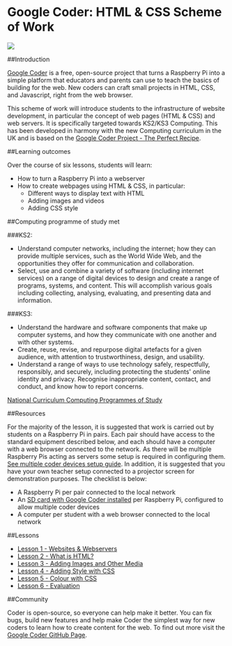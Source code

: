 # Google Coder: HTML & CSS Scheme of Work

[![](coder.png)](https://www.youtube.com/watch?v=wH24YwdayFg)


##Introduction

[Google Coder](http://googlecreativelab.github.io/coder/) is a free, open-source project that turns a Raspberry Pi into a simple platform that educators and parents can use to teach the basics of building for the web. New coders can craft small projects in HTML, CSS, and Javascript, right from the web browser.

This scheme of work will introduce students to the infrastructure of website development, in particular the concept of web pages (HTML & CSS) and web servers. It is specifically targeted towards KS2/KS3 Computing. This has been developed in harmony with the new Computing curriculum in the UK and is based on the [Google Coder Project - The Perfect Recipe](http://googlecreativelab.github.io/coder-projects/projects/perfect_recipe/).

##Learning outcomes

Over the course of six lessons, students will learn:

- How to turn a Raspberry Pi into a webserver
- How to create webpages using HTML & CSS, in particular:
	- Different ways to display text with HTML
	- Adding images and videos
	- Adding CSS style
	

##Computing programme of study met

###KS2:

- Understand computer networks, including the internet; how they can provide multiple services, such as the World Wide Web, and the opportunities they offer for communication and collaboration.
- Select, use and combine a variety of software (including internet services) on a range of digital devices to design and create a range of programs, systems, and content. This will accomplish various goals including collecting, analysing, evaluating, and presenting data and information.

###KS3:

- Understand the hardware and software components that make up computer systems, and how they communicate with one another and with other systems.
- Create, reuse, revise, and repurpose digital artefacts for a given audience, with attention to trustworthiness, design, and usability.
- Understand a range of ways to use technology safely, respectfully, responsibly, and securely, including protecting the students' online identity and privacy. Recognise inappropriate content, contact, and conduct, and know how to report concerns.

[National Curriculum Computing Programmes of Study](https://www.gov.uk/government/publications/national-curriculum-in-england-computing-programmes-of-study/national-curriculum-in-england-computing-programmes-of-study#key-stage-3)

##Resources

For the majority of the lesson, it is suggested that work is carried out by students on a Raspberry Pi in pairs. Each pair should have access to the standard equipment described below, and each should have a computer with a web browser connected to the network. As there will be multiple Raspberry Pis acting as servers some setup is required in configuring them. [See multiple coder devices setup guide](https://github.com/googlecreativelab/coder/wiki/Using-Multiple-Coder-Devices-(Lab-Setup)). In addition, it is suggested that you have your own teacher setup connected to a projector screen for demonstration purposes. The checklist is below:

- A Raspberry Pi per pair connected to the local network
- An [SD card with Google Coder installed](http://googlecreativelab.github.io/coder/) per Raspberry Pi, configured to allow multiple coder devices
- A computer per student with a web browser connected to the local network


##Lessons

- [Lesson 1 - Websites & Webservers](/Lesson-1/lesson-plan-1.md)
- [Lesson 2 - What is HTML?](/Lesson-2/lesson-plan-2.md)
- [Lesson 3 - Adding Images and Other Media](/Lesson-3/lesson-plan-3.md)
- [Lesson 4 - Adding Style with CSS](/Lesson-4/lesson-plan-4.md)
- [Lesson 5 - Colour with CSS](/Lesson-5/lesson-plan-5.md)
- [Lesson 6 - Evaluation](/Lesson-6/lesson-plan-6.md)

##Community

Coder is open-source, so everyone can help make it better. You can fix bugs, build new features and help make Coder the simplest way for new coders to learn how to create content for the web. To find out more visit the [Google Coder GitHub Page](https://github.com/googlecreativelab/coder/).
